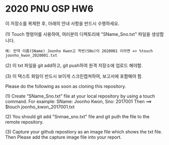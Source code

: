 # 2020 PNU OSP HW6

이 저장소를 복제한 후, 아래의 안내 사항을 반드시 수행하세요.

(1) Touch 명령어를 사용하여, 여러분의 디렉토리에 "SName_Sno.txt" 파일을 생성합니다.

    예: 만약 이름(SName) Joonho Kwon고 학번(SNo)이 2020001 이라면 => %touch joonho_kwon_2020001.txt

(2) 이 txt 파일을 git add하고, git push하여 원격 저장소에 업로드 해야함.

(3) 이 텍스트 화일이 반드시 보이게 스크린캡쳐하여, 보고서에 포함해야 함.

Please do the following as soon as cloning this repository.

(1) Create “SName_Sno.txt” file at your local repository by using a touch command. For example: SName: Joonho Kwon, Sno: 2017001 Then ==> $touch joonho_kwon_2017001.txt

(2) You should git add "Snmae_sno.txt" file and git puth the file to the remote repository.

(3) Capture your github repostiory as an image file which shows the txt file. Then Please add the capture image file into your report.
